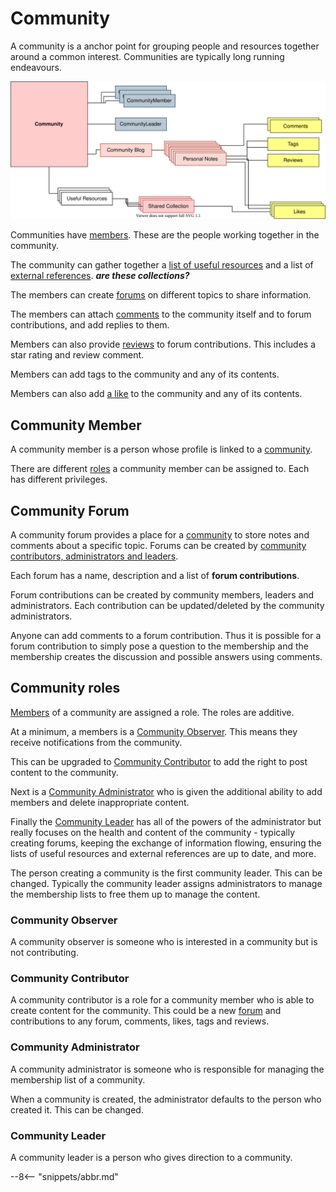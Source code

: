 <!-- SPDX-License-Identifier: CC-BY-4.0 -->
<!-- Copyright Contributors to the ODPi Egeria project. -->


# Community

A community is a anchor point for grouping people and resources together around a common interest.
Communities are typically long running endeavours.

![Community](community.svg)

Communities have [members](#community-member).  These are the people working together in the
community.

The community can gather together a [list of useful resources](useful-resource.md)
and a list of [external references](external-reference.md). ***<dw> are these collections? </dw>***


The members can create [forums](#community-forum) on different topics to share information.

The members can attach [comments](comment.md) to the community itself and to forum
contributions, and add replies to them.

Members can also provide [reviews](review.md) to forum contributions.  This includes a star rating and
review comment.

Members can add tags to the community and any of its contents.

Members can also add [a like](like.md) to the community and any of its contents.

## Community Member

A community member is a person whose profile is linked to a [community](community.md).

There are different [roles](#community-roles) a community member can be assigned to.
Each has different privileges.

## Community Forum

A community forum provides a place for a [community](community.md) to store notes and comments
about a specific topic.  Forums can be
created by [community contributors, administrators and leaders](community-roles.md).

Each forum has a name, description and a list of
**forum contributions**.
 
Forum contributions can be created by community members, leaders and administrators.
Each contribution can be updated/deleted by the community administrators.

Anyone can add comments to a forum contribution.  Thus it is
possible for a forum contribution to simply pose a question to the membership
and the membership creates the discussion and possible answers using comments.

## Community roles

[Members](#community-member) of a community are assigned a role.
The roles are additive.

At a minimum, a members is a [Community Observer](#community-observer).
This means they receive notifications from the community.

This can be upgraded to [Community Contributor](#community-contributor)
to add the right to post content to the community.

Next is a [Community Administrator](#community-administrator)
who is given the additional ability to add members and delete inappropriate content.

Finally the [Community Leader](#community-leader) has all of the powers of
the administrator but really focuses on the health and content of the community - typically
creating forums, keeping the exchange of information flowing, ensuring the
lists of useful resources and external references are up to date, and more.


The person creating a community is the first community leader.
This can be changed.
Typically the community leader assigns administrators to manage the membership lists to free them up
to manage the content.

### Community Observer

A community observer is someone who is interested in a community but is not contributing.

### Community Contributor

A community contributor is a role for a community member 
who is able to create content for the community.
This could be a new [forum](#community-forum) and contributions to any forum, 
comments, likes, tags and reviews.

### Community Administrator

A community administrator is someone who is responsible for managing the membership list of a community.

When a community is created, the administrator defaults to the person who created it.
This can be changed.

### Community Leader

A community leader is a person who gives direction to a community.


--8<-- "snippets/abbr.md"